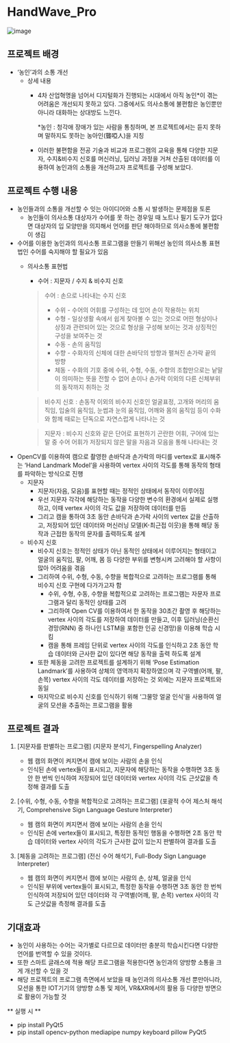 # HandWave_Pro
![image](https://github.com/user-attachments/assets/d1bc6634-9e8b-4966-97b2-b5f43dbf08ef)

## 프로젝트 배경

- ‘농인’과의 소통 개선
    - 상세 내용
        - 4차 산업혁명을 넘어서 디지털화가 진행되는 시대에서 아직 농인*이 겪는 어려움은 개선되지 못하고 있다. 그중에서도 의사소통에 불편함은 농인뿐만 아니라 대화하는 상대방도 느낀다.
            
            *농인 : 청각애 장애가 있는 사람을 통칭하며, 본 프로젝트에서는 듣지 못하며 말하지도
            못하는 농아인(聾啞人)을 지칭
            
        - 이러한 불편함을 전공 기술과 비교과 프로그램의 교육을 통해 다양한 지문자, 수지&비수지 신호를 머신러닝, 딥러닝 과정을 거쳐 산출된 데이터를 이용하여 농인과의 소통을 개선하고자 프로젝트를 구성해 보았다.

## 프로젝트 수행 내용

- 농인들과의 소통을 개선할 수 잇는 아이디어와 소통 시 발생하는 문제점을 토론
    - 농인들이 의사소통 대상자가 수어를 못 하는 경우일 때 노트나 필기 도구가 없다면 대상자의 입 모양만을 의지해서 언어를 판단 해야하므로 의사소통에 불편함이 생김
- 수어를 이용한 농인과의 의사소통 프로그램을 만들기 위해선 농인의 의사소통 표현법인 수어를 숙지해야 할 필요가 있음
    - 의사소통 표현법
        - 수어 : 지문자 / 수지 & 비수지 신호
        
        > 수어 : 손으로 나타내는 수지 신호
        > 
        > - 수위 -  수어의 어휘를 구성하는 데 있어 손이 작용하는 위치
        > - 수형 - 일상생활 속에서 쉽게 찾아볼 수 있는 것으로 어떤 형상이나 상징과 관련되어 있는 것으로 형상을 구성해 보이는 것과 상징적인 구성을 보여주는 것
        > - 수동 - 손의 움직임
        > - 수향 - 수화자의 신체에 대한 손바닥의 방향과 펼쳐진 손가락 끝의 방향
        > - 체동 - 수화의 기호 중에 수위, 수형, 수동, 수향의 조합만으로는 낱말이 의미하는 뜻을 전할 수 없어 손이나 손가락 이외의 다른 신체부위의 동작까지 취하는 것
        
        > 비수지 신호 : 손동작 이외의 비수지 신호인 얼굴표정, 고개와 머리의 움직임, 입술의 움직임, 눈썹과 눈의 움직임, 어깨와 몸의 움직임 등이 수화와 함께 때로는 단독으로 자연스럽게 나타나는 것
        > 
        
        > 지문자 : 비수지 신호와 같은 단어로 표현하기 곤란한 어휘, 구어에 있는 말 중 수어 어휘가 저장되지 않은 말을 자음과 모음을 통해 나타내는 것
        > 
- OpenCV를 이용하여 캠으로 촬영한 손바닥과 손가락의 마디를 vertex로 표시해주는 ‘Hand Landmark Model’을 사용하여 vertex 사이의 각도를 통해 동작의 형태를 파악하는 방식으로 진행
    - 지문자
        - 지문자(자음, 모음)를 표현할 때는 정적인 상태에서 동작이 이루어짐
        - 우선 지문자 각각에 해당하는 동작을 다양한 변수의 환경에서 실제로 실행하고, 이때 vertex 사이의 각도 값을 저장하여 데이터를 만듬
        - 그리고 캠을 통하여 3초 동안 손바닥과 손가락 사이의 vertex 값을 산출하고, 저장되어
        있던 데이터와 머신러닝 모델(K-최근접 이웃)을 통해 해당 동작과 근접한 동작의 문자를 출력하도록 설계
    - 비수지 신호
        - 비수지 신호는 정적인 상태가 아닌 동적인 상태에서 이루어지는 형태이고 얼굴의 움직임, 팔, 어깨, 몸 등 다양한 부위를 변형시켜 고려해야 할 사항이 많아 어려움을 겪음
        - 그리하여 수위, 수형, 수동, 수향을 복합적으로 고려하는 프로그램를 통해 비수지 신호 구현에 다가가고자 함
            - 수위, 수형, 수동, 수향을 복합적으로 고려하는 프로그램는 자문자 프로그램과 달리 동적인 상태를 고려
            - 그리하여 Open CV를 이용하여서 한 동작을 30초간 촬영 후 해당하는 vertex 사이의 각도를 저장하여 데이터를 만들고, 이후 딥러닝(순환신경망(RNN) 중 하나인 LSTM을 포함한 인공 신경망)을 이용해 학습 시킴
            - 캠을 통해 프레임 단위로 vertex 사이의 각도를 인식하고 2초 동안 학습 데이터와 근사한 값이 있다면 해당 동작을 출력 하도록 설계
        - 또한 체동을 고려한 프로젝트를 설계하기 위해 ‘Pose Estimation Landmark’를 사용하여 상체의 영역까지 확장하였으며 각 구역별(어깨, 팔, 손목) vertex 사이의 각도 데이터를 저장하는 것 외에는 지문자 프로젝트와 동일
        - 마지막으로 비수지 신호를 인식하기 위해 ‘그물망 얼굴 인식’을 사용하여 얼굴의 모션을 추출하는 프로그램을 활용

## 프로젝트 결과

1. [지문자를 판별하는 프로그램] (지문자 분석기, Fingerspelling Analyzer)
    - 웹 캠의 화면이 켜지면서 캠에 보이는 사람의 손을 인식
    - 인식된 손에 vertex들이 표시되고, 지문자에 해당하는 동작을 수행하면 3초 동안 한 번씩 인식하여 저장되어 있던 데이터와 vertex 사이의 각도 근삿값을 측정해 결과를 도출

1. [수위, 수형, 수동, 수향을 복합적으로 고려하는 프로그램] (포괄적 수어 제스처 해석기,  Comprehensive Sign Language Gesture Interpreter)
    - 웹 캠의 화면이 켜지면서 캠에 보이는 사람의 손을 인식
    - 인식된 손에 vertex들이 표시되고, 특정한 동적인 행동을 수행하면 2초 동안 학습 데이터와 vertex 사이의 각도가 근사한 값이 있는지 판별하여 결과를 도출

1. [체동을 고려하는 프로그램] (전신 수어 해석기, Full-Body Sign Language Interpreter)
    - 웹 캠의 화면이 켜지면서 캠에 보이는 사람의 손, 상체, 얼굴을 인식
    - 인식된 부위에 vertex들이 표시되고, 특정한 동작을 수행하면 3초 동안 한 번씩 인식하여 저장되어 있던 데이터와 각 구역별(어깨, 팔, 손목) vertex 사이의 각도 근삿값을 측정해 결과를 도출

## 기대효과

- 농인이 사용하는 수어는 국가별로 다르므로 데이터만 충분히 학습시킨다면 다양한 언어를 번역할 수 있을 것이다.
- 또한 스마트 글래스에 적용 해당 프로그램을 적용한다면 농인과의 양방향 소통을 크게 개선할 수 있을 것
- 해당 프로젝트의 프로그램 측면에서 보았을 때 농인과의 의사소통 개선 뿐만아니라, 모션을 통한 IOT기기의 양방향 소통 및 제어, VR&XR에서의 활용 등 다양한 방면으로 활용이 가능할 것


** 실행 시 **

- pip install PyQt5
- pip install opencv-python mediapipe numpy keyboard pillow PyQt5
